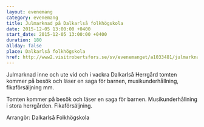 ```yaml
---
layout: evenemang
category: evenemang
title: Julmarknad på Dalkarlså folkhögskola
date: 2015-12-05 13:00:00 +0400
start_date: 2015-12-05 13:00:00 +0400
duration: 180
allday: false
place: Dalkarlså folkhögskola
href: http://www2.visitrobertsfors.se/sv/evenemanget/a1033481/julmarknad-pa-dalkarlsa-herrgard/detaljer
---
```


Julmarknad inne och ute vid och i vackra Dalkarlså Herrgård tomten kommer på besök och läser en saga för barnen, musikunderhållning, fikaförsäljning mm.

Tomten kommer på besök och läser en saga för barnen. Musikunderhållning i stora herrgården. Fikaförsäljning.

Arrangör: Dalkarlså Folkhögskola

